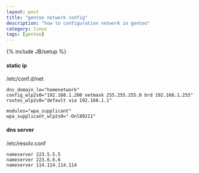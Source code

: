 ```yaml
---
layout: post
title: "gentoo network config"
description: "how to configuration network in gentoo"
category: linux
tags: [gentoo]
---
```

{% include JB/setup %}

#### static ip
/etc/conf.d/net

    dns_domain_lo="homenetwork"
    config_wlp2s0="192.168.1.200 netmask 255.255.255.0 brd 192.168.1.255"
    routes_wlp2s0="default via 192.168.1.1"

    modules="wpa_supplicant"
    wpa_supplicant_wlp2s0="-Dnl80211"

#### dns server
/etc/resolv.conf

    nameserver 223.5.5.5
    nameserver 223.6.6.6
    nameserver 114.114.114.114

